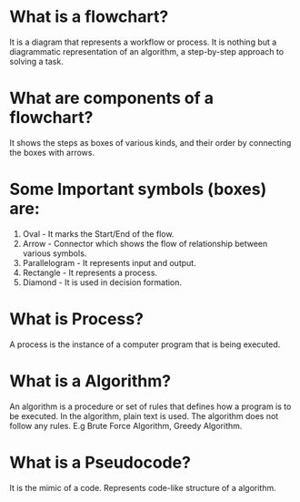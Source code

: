 # What is a flowchart?

It is a diagram that represents a workflow or process.
It is nothing but a diagrammatic representation of an algorithm,
a step-by-step approach to solving a task.

# What are components of a flowchart?

It shows the steps as boxes of various kinds,
and their order by connecting the boxes with arrows.

# Some Important symbols (boxes) are:

1. Oval - It marks the Start/End of the flow.
2. Arrow - Connector which shows the flow of relationship between various symbols.
3. Parallelogram - It represents input and output.
4. Rectangle - It represents a process.
5. Diamond - It is used in decision formation.

# What is Process?

A process is the instance of a computer program that is being executed.

# What is a Algorithm?

An algorithm is a procedure or set of rules that defines how a program is to be executed.
In the algorithm, plain text is used.
The algorithm does not follow any rules.
E.g Brute Force Algorithm, Greedy Algorithm.

# What is a Pseudocode?

It is the mimic of a code.
Represents code-like structure of a algorithm.
